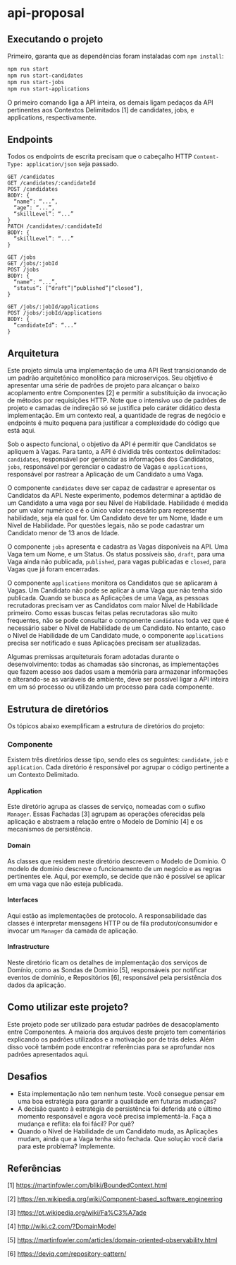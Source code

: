 # api-proposal

## Executando o projeto

Primeiro, garanta que as dependências foram instaladas com `npm install`:

```bash
npm run start
npm run start-candidates
npm run start-jobs
npm run start-applications
```

O primeiro comando liga a API inteira, os demais ligam pedaços da API pertinentes aos Contextos Delimitados [1] de candidates, jobs, e applications, respectivamente.

## Endpoints

Todos os endpoints de escrita precisam que o cabeçalho HTTP `Content-Type: application/json` seja passado.

```
GET /candidates
GET /candidates/:candidateId
POST /candidates
BODY: {
  “name”: “...”,
  “age”: “...”,
  “skillLevel”: “...”
}
PATCH /candidates/:candidateId
BODY: {
  “skillLevel”: “...”
}

GET /jobs
GET /jobs/:jobId
POST /jobs
BODY: {
  “name”: “...”,
  “status”: [“draft”|“published”|“closed”],
}

GET /jobs/:jobId/applications
POST /jobs/:jobId/applications
BODY: {
  “candidateId”: “...”
}
```

## Arquitetura

Este projeto simula uma implementação de uma API Rest transicionando de um padrão arquitetônico monolítico para microserviços. Seu objetivo é apresentar uma série de padrões de projeto para alcançar o baixo acoplamento entre Componentes [2] e permitir a substituição da invocação de métodos por requisições HTTP. Note que o intensivo uso de padrões de projeto e camadas de indireção só se justifica pelo caráter didático desta implementação. Em um contexto real, a quantidade de regras de negócio e endpoints é muito pequena para justificar a complexidade do código que está aqui.

Sob o aspecto funcional, o objetivo da API é permitir que Candidatos se apliquem à Vagas. Para tanto, a API é dividida três contextos delimitados: `candidates`, responsável por gerenciar as informações dos Candidatos, `jobs`, responsável por gerenciar o cadastro de Vagas e `applications`, responsável por rastrear a Aplicação de um Candidato a uma Vaga.

O componente `candidates` deve ser capaz de cadastrar e apresentar os Candidatos da API. Neste experimento, podemos determinar a aptidão de um Candidato a uma vaga por seu Nível de Habilidade. Habilidade é medida por um valor numérico e é o único valor necessário para representar habilidade, seja ela qual for. Um Candidato deve ter um Nome, Idade e um Nível de Habilidade. Por questões legais, não se pode cadastrar um Candidato menor de 13 anos de Idade.

O componente `jobs` apresenta e cadastra as Vagas disponíveis na API. Uma Vaga tem um Nome, e um Status. Os status possíveis são, `draft`, para uma Vaga ainda não publicada, `published`, para vagas publicadas e `closed`, para Vagas que já foram encerradas.

O componente `applications` monitora os Candidatos que se aplicaram à Vagas. Um Candidato não pode se aplicar à uma Vaga que não tenha sido publicada. Quando se busca as Aplicações de uma Vaga, as pessoas recrutadoras precisam ver as Candidatos com maior Nível de Habilidade primeiro. Como essas buscas feitas pelas recrutadoras são muito frequentes, não se pode consultar o componente `candidates` toda vez que é necessário saber o Nível de Habilidade de um Candidato. No entanto, caso o Nível de Habilidade de um Candidato mude, o componente `applications` precisa ser notificado e suas Aplicações precisam ser atualizadas.

Algumas premissas arquiteturais foram adotadas durante o desenvolvimento: todas as chamadas são síncronas, as implementações que fazem acesso aos dados usam a memória para armazenar informações e alterando-se as variáveis de ambiente, deve ser possível ligar a API inteira em um só processo ou utilizando um processo para cada componente.

## Estrutura de diretórios

Os tópicos abaixo exemplificam a estrutura de diretórios do projeto:

### Componente

Existem três diretórios desse tipo, sendo eles os seguintes: `candidate`, `job` e `application`. Cada diretório é responsável por agrupar o código pertinente a um Contexto Delimitado.


#### Application

Este diretório agrupa as classes de serviço, nomeadas com o sufixo `Manager`. Essas Fachadas [3] agrupam as operações oferecidas pela aplicação e abstraem a relação entre o Modelo de Domínio [4] e os mecanismos de persistência.


#### Domain

As classes que residem neste diretório descrevem o Modelo de Domínio. O modelo de domínio descreve o funcionamento de um negócio e as regras pertinentes ele. Aqui, por exemplo, se decide que não é possível se aplicar em uma vaga que não esteja publicada.


#### Interfaces

Aqui estão as implementações de protocolo. A responsabilidade das classes é interpretar mensagens HTTP ou de fila produtor/consumidor e invocar um `Manager` da camada de aplicação.


#### Infrastructure

Neste diretório ficam os detalhes de implementação dos serviços de Domínio, como as Sondas de Domínio [5], responsáveis por notificar eventos de domínio, e Repositórios [6], responsável pela persistência dos dados da aplicação. 

## Como utilizar este projeto?

Este projeto pode ser utilizado para estudar padrões de desacoplamento entre Componentes. A maioria dos arquivos deste projeto tem comentários explicando os padrões utilizados e a motivação por de trás deles. Além disso você também pode encontrar referências para se aprofundar nos padrões apresentados aqui.

## Desafios

 - Esta implementação não tem nenhum teste. Você consegue pensar em uma boa estratégia para garantir a qualidade em futuras mudanças?
 - A decisão quanto à estratégia de persistência foi deferida até o último momento responsável e agora você precisa implementá-la. Faça a mudança e reflita: ela foi fácil? Por quê?
 - Quando o Nível de Habilidade de um Candidato muda, as Aplicações mudam, ainda que a Vaga tenha sido fechada. Que solução você daria para este problema? Implemente.
 
## Referências

[1] https://martinfowler.com/bliki/BoundedContext.html

[2] https://en.wikipedia.org/wiki/Component-based_software_engineering

[3] https://pt.wikipedia.org/wiki/Fa%C3%A7ade

[4] http://wiki.c2.com/?DomainModel

[5] https://martinfowler.com/articles/domain-oriented-observability.html

[6] https://deviq.com/repository-pattern/
